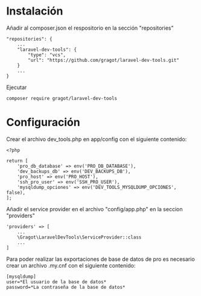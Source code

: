 # Instalación

Añadir al composer.json el respositorio en la sección "repositories"

``` 
"repositories": {
    ...
    "laravel-dev-tools": {
        "type": "vcs",
        "url": "https://github.com/gragot/laravel-dev-tools.git"
    }
    ...
}
```

Ejecutar

```
composer require gragot/laravel-dev-tools
```

# Configuración

Crear el archivo dev_tools.php en app/config con el siguiente contenido:

```
<?php

return [
    'pro_db_database' => env('PRO_DB_DATABASE'),
    'dev_backups_db' => env('DEV_BACKUPS_DB'),
    'pro_host' => env('PRO_HOST'),
    'ssh_pro_user' => env('SSH_PRO_USER'),
    'mysqldump_opciones' => env('DEV_TOOLS_MYSQLDUMP_OPCIONES', false),
];

```

Añadir el service provider en el archivo "config/app.php" en la seccion "providers"

```
'providers' => [
    ...
    \Gragot\LaravelDevTools\ServiceProvider::class
    ...
]
```

Para poder realizar las exportaciones de base de datos de pro es necesario crear un archivo .my.cnf con el siguiente contenido:

```
[mysqldump]
user=*El usuario de la base de datos*
password=*La contraseña de la base de datos*
```